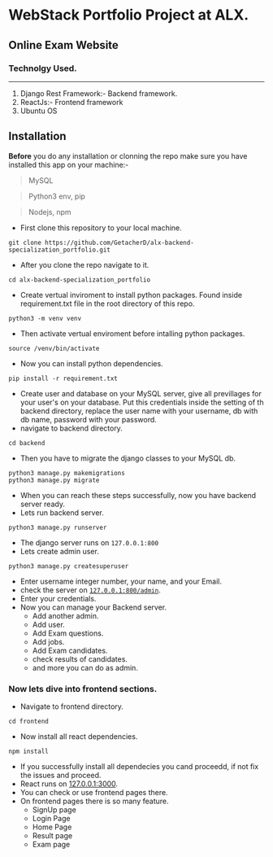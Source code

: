 # WebStack Portfolio Project at ALX.


## Online Exam Website

### Technolgy Used.
---
1. Django Rest Framework:- Backend framework.
1. ReactJs:- Frontend framework
1. Ubuntu OS

## Installation
**Before** you do any installation or clonning the repo make sure you have installed this app on your machine:-
> MySQL 

> Python3 env, pip

> Nodejs, npm 

* First clone this repository to your local machine.
```
git clone https://github.com/GetacherD/alx-backend-specialization_portfolio.git
```
* After you clone the repo navigate to it.
```
cd alx-backend-specialization_portfolio
```

* Create vertual inviroment to install python packages. Found inside requirement.txt file in the root directory of this repo.

```
python3 -m venv venv
```

* Then activate vertual enviroment before intalling python packages.
```
source /venv/bin/activate
```
* Now you can install python dependencies.
```
pip install -r requirement.txt
```
* Create user and database on your MySQL server, give all previllages for your user's on your database. Put this credentials inside the setting of th backend directory, replace the user name with your username, db with db name, password with your password.
* navigate to backend directory.
```
cd backend
```
* Then you have to migrate the django classes to your MySQL db.
```
python3 manage.py makemigrations
python3 manage.py migrate
```
* When you can reach these steps successfully, now you have backend server ready.
* Lets run backend server.
```
python3 manage.py runserver
```
* The django server runs on `127.0.0.1:800`
* Lets create admin user.
```
python3 manage.py createsuperuser
```
* Enter username integer number, your name, and your Email.
* check the server on [`127.0.0.1:800/admin`](`127.0.0.1:800/admin`).
* Enter your credentials.
* Now you can manage your Backend server.
  * Add another admin.
  * Add user.
  * Add Exam questions.
  * Add jobs.
  * Add Exam candidates.
  * check results of candidates.
  * and more you can do as admin.
### Now lets dive into frontend sections.
* Navigate to frontend directory.
```
cd frontend
```
* Now install all react dependencies.
```
npm install
```
* If you successfully install all dependecies you cand proceedd, if not fix the issues and proceed.
* React runs on [127.0.0.1:3000](127.0.0.1:3000).
* You can check or use frontend pages there.
* On frontend pages there is so many feature.
  * SignUp page
  * Login Page
  * Home Page
  * Result page
  * Exam page

